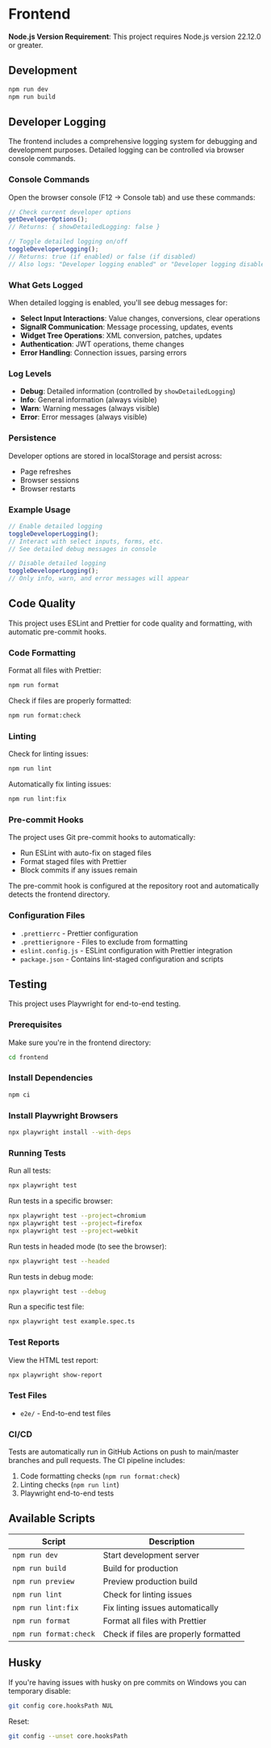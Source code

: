 # Frontend

**Node.js Version Requirement**: This project requires Node.js version 22.12.0 or greater.

## Development

```bash
npm run dev
npm run build
```

## Developer Logging

The frontend includes a comprehensive logging system for debugging and development purposes. Detailed logging can be controlled via browser console commands.

### Console Commands

Open the browser console (F12 → Console tab) and use these commands:

```javascript
// Check current developer options
getDeveloperOptions();
// Returns: { showDetailedLogging: false }

// Toggle detailed logging on/off
toggleDeveloperLogging();
// Returns: true (if enabled) or false (if disabled)
// Also logs: "Developer logging enabled" or "Developer logging disabled"
```

### What Gets Logged

When detailed logging is enabled, you'll see debug messages for:

- **Select Input Interactions**: Value changes, conversions, clear operations
- **SignalR Communication**: Message processing, updates, events
- **Widget Tree Operations**: XML conversion, patches, updates
- **Authentication**: JWT operations, theme changes
- **Error Handling**: Connection issues, parsing errors

### Log Levels

- **Debug**: Detailed information (controlled by `showDetailedLogging`)
- **Info**: General information (always visible)
- **Warn**: Warning messages (always visible)
- **Error**: Error messages (always visible)

### Persistence

Developer options are stored in localStorage and persist across:

- Page refreshes
- Browser sessions
- Browser restarts

### Example Usage

```javascript
// Enable detailed logging
toggleDeveloperLogging();
// Interact with select inputs, forms, etc.
// See detailed debug messages in console

// Disable detailed logging
toggleDeveloperLogging();
// Only info, warn, and error messages will appear
```

## Code Quality

This project uses ESLint and Prettier for code quality and formatting, with automatic pre-commit hooks.

### Code Formatting

Format all files with Prettier:

```bash
npm run format
```

Check if files are properly formatted:

```bash
npm run format:check
```

### Linting

Check for linting issues:

```bash
npm run lint
```

Automatically fix linting issues:

```bash
npm run lint:fix
```

### Pre-commit Hooks

The project uses Git pre-commit hooks to automatically:

- Run ESLint with auto-fix on staged files
- Format staged files with Prettier
- Block commits if any issues remain

The pre-commit hook is configured at the repository root and automatically detects the frontend directory.

### Configuration Files

- `.prettierrc` - Prettier configuration
- `.prettierignore` - Files to exclude from formatting
- `eslint.config.js` - ESLint configuration with Prettier integration
- `package.json` - Contains lint-staged configuration and scripts

## Testing

This project uses Playwright for end-to-end testing.

### Prerequisites

Make sure you're in the frontend directory:

```bash
cd frontend
```

### Install Dependencies

```bash
npm ci
```

### Install Playwright Browsers

```bash
npx playwright install --with-deps
```

### Running Tests

Run all tests:

```bash
npx playwright test
```

Run tests in a specific browser:

```bash
npx playwright test --project=chromium
npx playwright test --project=firefox
npx playwright test --project=webkit
```

Run tests in headed mode (to see the browser):

```bash
npx playwright test --headed
```

Run tests in debug mode:

```bash
npx playwright test --debug
```

Run a specific test file:

```bash
npx playwright test example.spec.ts
```

### Test Reports

View the HTML test report:

```bash
npx playwright show-report
```

### Test Files

- `e2e/` - End-to-end test files

### CI/CD

Tests are automatically run in GitHub Actions on push to main/master branches and pull requests. The CI pipeline includes:

1. Code formatting checks (`npm run format:check`)
2. Linting checks (`npm run lint`)
3. Playwright end-to-end tests

## Available Scripts

| Script                 | Description                           |
| ---------------------- | ------------------------------------- |
| `npm run dev`          | Start development server              |
| `npm run build`        | Build for production                  |
| `npm run preview`      | Preview production build              |
| `npm run lint`         | Check for linting issues              |
| `npm run lint:fix`     | Fix linting issues automatically      |
| `npm run format`       | Format all files with Prettier        |
| `npm run format:check` | Check if files are properly formatted |


## Husky

If you're having issues with husky on pre commits on Windows you can temporary disable:

```bash
git config core.hooksPath NUL
```

Reset:

```bash
git config --unset core.hooksPath
```


